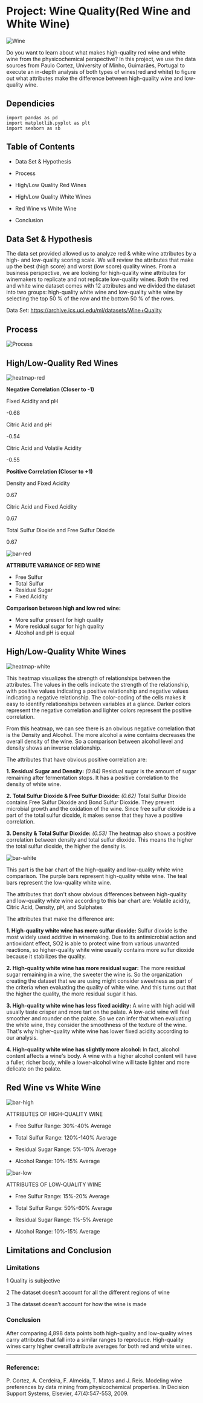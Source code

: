 # Project: Wine Quality(Red Wine and White Wine)

![Wine](Image/red_white.jpg)

Do you want to learn about what makes high-quality red wine and white wine from the physicochemical perspective? In this project, we use the data sources from Paulo Cortez, University of Minho, Guimarães, Portugal to execute an in-depth analysis of both types of wines(red and white) to figure out what attributes make the difference between high-quality wine and low-quality wine.


## Dependicies

```
import pandas as pd
import matplotlib.pyplot as plt
import seaborn as sb
```

## Table of Contents

* Data Set & Hypothesis

* Process

* High/Low Quality Red Wines

* High/Low Quality White Wines

* Red Wine vs White Wine

* Conclusion 

## Data Set & Hypothesis

The data set provided allowed us to analyze red & white wine attributes by a high- and low-quality scoring scale. We will review the attributes that make up the best (high score) and worst (low score) quality wines.  From a business perspective, we are looking for high-quality wine attributes for winemakers to replicate and not replicate low-quality wines. 
Both the red and white wine dataset comes with 12 attributes and we divided the dataset into two groups: high-quality white wine and low-quality white wine by selecting the top 50 % of the row and the bottom 50 % of the rows.

Data Set: https://archive.ics.uci.edu/ml/datasets/Wine+Quality

## Process

![Process](Image/process.jpg)

## High/Low-Quality Red Wines
![heatmap-red](Image/heatmap-red.jpg)

**Negative Correlation (Closer to -1)**

Fixed Acidity  and pH

-0.68

Citric Acid and pH

-0.54

Citric Acid and Volatile Acidity

-0.55


**Positive Correlation (Closer to +1)**

Density and Fixed Acidity

0.67

Citric Acid and Fixed Acidity

0.67

Total Sulfur Dioxide and Free Sulfur Dioxide

0.67



![bar-red](Image/bar-red.jpg)

**ATTRIBUTE VARIANCE OF RED WINE**

* Free Sulfur 
* Total Sulfur 
* Residual Sugar
* Fixed Acidity

**Comparison between high and low red wine:**
* More sulfur present for high quality
* More residual sugar for high quality
* Alcohol and pH is equal



## High/Low-Quality White Wines
![heatmap-white](Image/heatmap-white.jpg)

This heatmap visualizes the strength of relationships between the attributes.  The values in the cells indicate the strength of the relationship, with positive values indicating a positive relationship and negative values indicating a negative relationship. The color-coding of the cells makes it easy to identify relationships between variables at a glance. Darker colors represent the negative correlation and lighter colors represent the positive correlation. 


From this heatmap, we can see there is an obvious negative correlation that is the Density and Alcohol. The more alcohol a wine contains decreases the overall density of the wine. So a comparison between alcohol level and density shows an inverse relationship.

The attributes that have obvious positive correlation are: 

**1. Residual Sugar and Density:**  *(0.84)* Residual sugar is the amount of sugar remaining after fermentation stops. It has a positive correlation to the density of white wine.

**2. Total Sulfur Dioxide & Free Sulfur Dioxide:** *(0.62)* Total Sulfur Dioxide contains Free Sulfur Dioxide and Bond Sulfur Dioxide. They prevent microbial growth and the oxidation of the wine. Since free sulfur dioxide is a part of the total sulfur dioxide, it makes sense that they have a positive correlation.

**3. Density & Total Sulfur Dioxide:** *(0.53)* The heatmap also shows a positive correlation between density and total sulfur dioxide. This means the higher the total sulfur dioxide, the higher the density is.

![bar-white](Image/bar-white.jpg)

This part is the bar chart of the high-quality and low-quality white wine comparison. The purple bars represent high-quality white wine. The teal bars represent the low-quality white wine. 

The attributes that don't show obvious differences between high-quality and low-quality white wine according to this bar chart are: Volatile acidity, Citric Acid, Density, pH, and Sulphates

The attributes that make the difference are:

**1. High-quality white wine has more sulfur dioxide:** Sulfur dioxide is the most widely used additive in winemaking. Due to its antimicrobial action and antioxidant effect, SO2 is able to protect wine from various unwanted reactions, so higher-quality white wine usually contains more sulfur dioxide because it stabilizes the quality.


**2. High-quality white wine has more residual sugar:** The more residual sugar remaining in a wine, the sweeter the wine is. So the organization creating the dataset that we are using might consider sweetness as part of the criteria when evaluating the quality of white wine. And this turns out that the higher the quality, the more residual sugar it has.

**3. High-quality white wine has less fixed acidity:** A wine with high acid will usually taste crisper and more tart on the palate. A low-acid wine will feel smoother and rounder on the palate. So we can infer that when evaluating the white wine, they consider the smoothness of the texture of the wine. That's why higher-quality white wine has lower fixed acidity according to our analysis.

**4. High-quality white wine has slightly more alcohol:** In fact, alcohol content affects a wine's body. A wine with a higher alcohol content will have a fuller, richer body, while a lower-alcohol wine will taste lighter and more delicate on the palate. 


## Red Wine vs White Wine

![bar-high](Image/bar-high.jpg)


ATTRIBUTES OF HIGH-QUALITY WINE

* Free Sulfur Range: 30%-40% Average

* Total Sulfur Range: 120%-140% Average

* Residual Sugar Range: 5%-10% Average

* Alcohol Range: 10%-15% Average

![bar-low](Image/bar-low.jpg)

ATTRIBUTES OF LOW-QUALITY WINE

* Free Sulfur Range: 15%-20% Average

* Total Sulfur Range: 50%-60% Average

* Residual Sugar Range: 1%-5% Average

* Alcohol Range: 10%-15% Average


## Limitations and Conclusion
### Limitations

1 Quality is subjective 

2 The dataset doesn’t account for all the different regions of wine 

3 The dataset doesn’t account for how the wine is made 

### Conclusion
After comparing 4,898 data points both high-quality and low-quality wines carry attributes that fall into a similar ranges to reproduce. High-quality wines carry higher overall attribute averages for both red and white wines. 


--------------------------------------------------------------------------------------------
### Reference:
P. Cortez, A. Cerdeira, F. Almeida, T. Matos and J. Reis.
Modeling wine preferences by data mining from physicochemical properties. In Decision Support Systems, Elsevier, 47(4):547-553, 2009.

